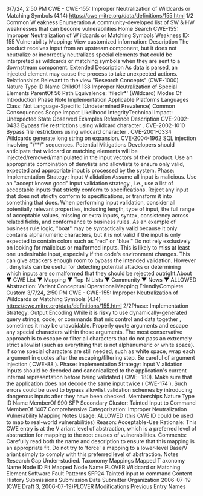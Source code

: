 3/7/24, 2:50 PM CWE - CWE-155: Improper Neutralization of Wildcards or Matching Symbols (4.14)
https://cwe.mitre.org/data/deﬁnitions/155.html 1/2
Common W eakness Enumeration
A community-developed list of SW & HW weaknesses that can become
vulnerabilities
Home Search
CWE-155: Improper Neutralization of W ildcards or Matching Symbols
Weakness ID: 155
Vulnerability Mapping: 
View customized information:
 Description
The product receives input from an upstream component, but it does not neutralize or incorrectly neutralizes special elements that
could be interpreted as wildcards or matching symbols when they are sent to a downstream component.
 Extended Description
As data is parsed, an injected element may cause the process to take unexpected actions.
 Relationships
 Relevant to the view "Research Concepts" (CWE-1000)
Nature Type ID Name
ChildOf 138 Improper Neutralization of Special Elements
ParentOf 56 Path Equivalence: 'filedir\*' (Wildcard)
 Modes Of Introduction
Phase Note
Implementation
 Applicable Platforms
Languages
Class: Not Language-Specific (Undetermined Prevalence)
 Common Consequences
Scope Impact Likelihood
IntegrityTechnical Impact: Unexpected State
 Observed Examples
Reference Description
CVE-2002-0433 Bypass file restrictions using wildcard character .
CVE-2002-1010 Bypass file restrictions using wildcard character .
CVE-2001-0334 Wildcards generate long string on expansion.
CVE-2004-1962 SQL injection involving "/\*\*/" sequences.
 Potential Mitigations
Developers should anticipate that wildcard or matching elements will be injected/removed/manipulated in the input vectors of
their product. Use an appropriate combination of denylists and allowlists to ensure only valid, expected and appropriate input is
processed by the system.
Phase: Implementation
Strategy: Input V alidation
Assume all input is malicious. Use an "accept known good" input validation strategy , i.e., use a list of acceptable inputs that
strictly conform to specifications. Reject any input that does not strictly conform to specifications, or transform it into something
that does.
When performing input validation, consider all potentially relevant properties, including length, type of input, the full range of
acceptable values, missing or extra inputs, syntax, consistency across related fields, and conformance to business rules. As an
example of business rule logic, "boat" may be syntactically valid because it only contains alphanumeric characters, but it is not
valid if the input is only expected to contain colors such as "red" or "blue."
Do not rely exclusively on looking for malicious or malformed inputs. This is likely to miss at least one undesirable input,
especially if the code's environment changes. This can give attackers enough room to bypass the intended validation. However ,
denylists can be useful for detecting potential attacks or determining which inputs are so malformed that they should be rejected
outright.About ▼ CWE List ▼ Mapping ▼ Top-N Lists ▼ Community ▼ News ▼
ALLOWED
Abstraction: Variant
Conceptual OperationalMapping
FriendlyComplete Custom
3/7/24, 2:50 PM CWE - CWE-155: Improper Neutralization of Wildcards or Matching Symbols (4.14)
https://cwe.mitre.org/data/deﬁnitions/155.html 2/2Phase: Implementation
Strategy: Output Encoding
While it is risky to use dynamically-generated query strings, code, or commands that mix control and data together , sometimes it
may be unavoidable. Properly quote arguments and escape any special characters within those arguments. The most
conservative approach is to escape or filter all characters that do not pass an extremely strict allowlist (such as everything that is
not alphanumeric or white space). If some special characters are still needed, such as white space, wrap each argument in
quotes after the escaping/filtering step. Be careful of argument injection ( CWE-88 ).
Phase: Implementation
Strategy: Input V alidation
Inputs should be decoded and canonicalized to the application's current internal representation before being validated ( CWE-
180). Make sure that the application does not decode the same input twice ( CWE-174 ). Such errors could be used to bypass
allowlist validation schemes by introducing dangerous inputs after they have been checked.
 Memberships
Nature Type ID Name
MemberOf 990 SFP Secondary Cluster: Tainted Input to Command
MemberOf 1407 Comprehensive Categorization: Improper Neutralization
 Vulnerability Mapping Notes
Usage: ALLOWED (this CWE ID could be used to map to real-world vulnerabilities)
Reason: Acceptable-Use
Rationale:
This CWE entry is at the V ariant level of abstraction, which is a preferred level of abstraction for mapping to the root causes of
vulnerabilities.
Comments:
Carefully read both the name and description to ensure that this mapping is an appropriate fit. Do not try to 'force' a mapping to a
lower-level Base/V ariant simply to comply with this preferred level of abstraction.
 Notes
Research Gap
Under-studied.
 Taxonomy Mappings
Mapped T axonomy Name Node ID Fit Mapped Node Name
PLOVER Wildcard or Matching Element
Software Fault Patterns SFP24 Tainted input to command
 Content History
 Submissions
Submission Date Submitter Organization
2006-07-19
(CWE Draft 3, 2006-07-19)PLOVER
 Modifications
 Previous Entry Names

